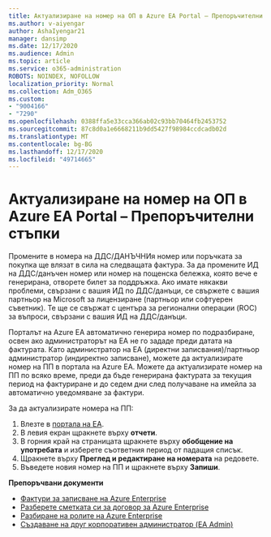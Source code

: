 ```yaml
---
title: Актуализиране на номер на ОП в Azure EA Portal – Препоръчителни стъпки
ms.author: v-aiyengar
author: AshaIyengar21
manager: dansimp
ms.date: 12/17/2020
ms.audience: Admin
ms.topic: article
ms.service: o365-administration
ROBOTS: NOINDEX, NOFOLLOW
localization_priority: Normal
ms.collection: Adm_O365
ms.custom:
- "9004166"
- "7290"
ms.openlocfilehash: 0388ffa5e33cca366ab02c93bb70464fb2453752
ms.sourcegitcommit: 87c8d0a1e6668211b9dd5427f98984ccdcadb02d
ms.translationtype: MT
ms.contentlocale: bg-BG
ms.lasthandoff: 12/17/2020
ms.locfileid: "49714665"
---
```

# <a name="update-po-number-in-azure-ea-portal---recommended-steps"></a>Актуализиране на номер на ОП в Azure EA Portal – Препоръчителни стъпки

Промените в номера на ДДС/ДАНЪЧНИя номер или поръчката за покупка ще влязат в сила на следващата фактура. За да промените ИД на ДДС/данъчен номер или номер на пощенска бележка, която вече е генерирана, отворете билет за поддръжка. Ако имате някакви проблеми, свързани с вашия ИД по ДДС/данъци, се свържете с вашия партньор на Microsoft за лицензиране (партньор или софтуерен съветник). Те ще се свържат с центъра за регионални операции (ROC) за въпроси, свързани с вашия ИД на ДДС/данъци. 

Порталът на Azure EA автоматично генерира номер по подразбиране, освен ако администраторът на EA не го зададе преди датата на фактурата. Като администратор на EA (директни записвания)/партньор администратор (индиректно записване), можете да актуализирате номер на ПП в портала на Azure EA. Можете да актуализирате номер на ПП по всяко време, преди да бъде генерирана фактурата за текущия период на фактуриране и до седем дни след получаване на имейла за автоматично уведомяване за фактури.    

За да актуализирате номера на ПП:

1. Влезте в [портала на EA](https://ea.azure.com/).
1. В левия екран щракнете върху **отчети**.
1. В горния край на страницата щракнете върху **обобщение на употребата** и изберете съответния период от падащия списък.
1. Щракнете върху **Преглед и редактиране на номерата** на редовете.
1. Въведете новия номер на ПП и щракнете върху **Запиши**.

**Препоръчвани документи** 

- [Фактури за записване на Azure Enterprise](https://docs.microsoft.com/azure/billing/billing-ea-portal-enrollment-invoices) 
- [Разберете сметката си за договор за Azure Enterprise](https://docs.microsoft.com/azure/billing/billing-understand-your-bill-ea)  
- [Разбиране на ролите на Azure Enterprise](https://docs.microsoft.com/azure/billing/billing-understand-your-bill-ea) 
- [Създаване на друг корпоративен администратор (EA Admin)](https://docs.microsoft.com/azure/cost-management-billing/manage/ea-portal-administration#create-another-enterprise-administrator) 
